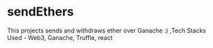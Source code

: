 # sendEthers
This projects sends and withdraws ether over Ganache :)  ,Tech Stacks Used - Web3, Ganache, Truffle, react
